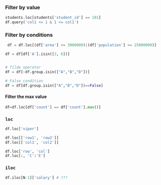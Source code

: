 ### Filter by value

```py
students.loc[students['student_id'] == 101]
df.query('col1 <= 1 & 1 <= col1')
```

### Filter by conditions

```py title='Filter by multiple conditions'
 df = df.loc[(df['area'] >= 3000000)|(df['population'] >= 25000000)]
```

```py title='Filter by value in another list'
df = df[df['A'].isin([3, 6])]
```

```py title='filter by value not in another list'

# Tilde operator
df = df[~df.group.isin(["A","B","D"])]

# False condition
df = df[df.group.isin(["A","B","D"])==False]
```

#### Filter the max value

``` py
df=df.loc[df['count'] == df['count'].max()]
```

### `loc`

``` py title='return the row as a Series'
df.loc['viper']
```

``` py title='select rows or columns as a DataFrame'
df.loc[['row1', 'row2']]
df.loc[['col1', 'col2']]
```

``` py title='select by row and column'
df.loc['row', 'col']
df.loc[:, 'C':'E']
```

### `iloc`

```py
df.iloc[N-1]['salary'] # ???
```